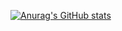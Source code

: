[![Anurag's GitHub stats](https://github-readme-stats.vercel.app/api?username=hsinlun99)](https://github.com/anuraghazra/github-readme-stats)

<!--
**hsinlun99/hsinlun99** is a ✨ _special_ ✨ repository because its `README.md` (this file) appears on your GitHub profile.

Here are some ideas to get you started:

- 🔭 I’m currently working on ...
- 🌱 I’m currently learning ...
- 👯 I’m looking to collaborate on ...
- 🤔 I’m looking for help with ...
- 💬 Ask me about ...
- 📫 How to reach me: ...
- 😄 Pronouns: ...
- ⚡ Fun fact: ...
-->
